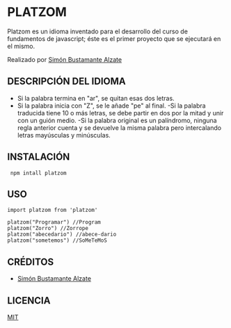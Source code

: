 # PLATZOM

Platzom es un idioma inventado para el desarrollo del curso de fundamentos de javascript; éste es el primer proyecto que se ejecutará en el mismo.

 Realizado por [Simón Bustamante Alzate](https://instagram.com/simonba97)

 ## DESCRIPCIÓN DEL IDIOMA

 - Si la palabra termina en "ar", se quitan esas dos letras.
 - Si la palabra inicia con "Z", se le añade "pe" al final.
 -Si la palabra traducida tiene 10 o más letras, se debe partir en dos por la mitad y unir con un guión medio.
 -Si la palabra original es un palíndromo, ninguna regla anterior cuenta y se devuelve la misma palabra pero intercalando letras mayúsculas y minúsculas.

 ## INSTALACIÓN

```
 npm intall platzom 
 ```

 ## USO

 ```
 import platzom from 'platzom'

 platzom("Programar") //Program
 platzom("Zorro") //Zorrope
 platzom("abecedario") //abece-dario
 platzom("sometemos") //SoMeTeMoS
 ```

 ## CRÉDITOS
 - [Simón Bustamante Alzate](https://instagram.com/simonba97)

 ## LICENCIA 

 [MIT](https://opensource.org/licenses/MIT)


